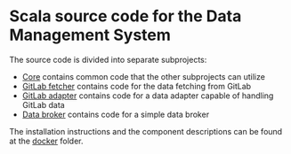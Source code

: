 # Scala source code for the Data Management System

The source code is divided into separate subprojects:

- [Core](core) contains common code that the other subprojects can utilize
- [GitLab fetcher](gitlab-fetcher) contains code for the data fetching from GitLab
- [GitLab adapter](gitlab-adapter) contains code for a data adapter capable of handling GitLab data
- [Data broker](broker) contains code for a simple data broker

The installation instructions and the component descriptions can be found at the [docker](../docker) folder.
